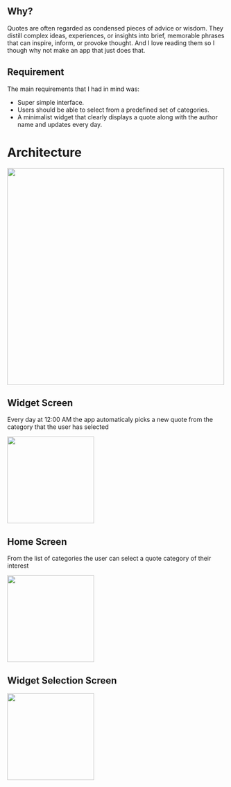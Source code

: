 ## Why?
Quotes are often regarded as condensed pieces of advice or wisdom. They distill complex ideas, experiences, or insights into brief, memorable phrases that can inspire, inform, or provoke thought. 
And I love reading them so I though why not make an app that just does that.

## Requirement
The main requirements that I had in mind was:
- Super simple interface.
- Users should be able to select from a predefined set of categories.
- A minimalist widget that clearly displays a quote along with the author name and updates every day.

# Architecture
<img src="https://github.com/peterjohnson1000/dailyquotes/assets/53271626/c1c3803f-ac3c-4617-bce7-9a6d43672405" width="500">

## Widget Screen
Every day at 12:00 AM the app automaticaly picks a new quote from the category that the user has selected 

<img src="https://github.com/peterjohnson1000/WanderList/assets/53271626/847cbde5-da14-4b2b-815a-a16deebc2661" width="200">

## Home Screen
From the list of categories the user can select a quote category of their interest 

<img src="https://github.com/peterjohnson1000/WanderList/assets/53271626/770a5652-1ffc-49b9-b275-148cb80aecc5" width="200">

## Widget Selection Screen

<img src="https://github.com/peterjohnson1000/WanderList/assets/53271626/60a9d3b0-a602-4744-a943-ecad565909d6" width="200">
